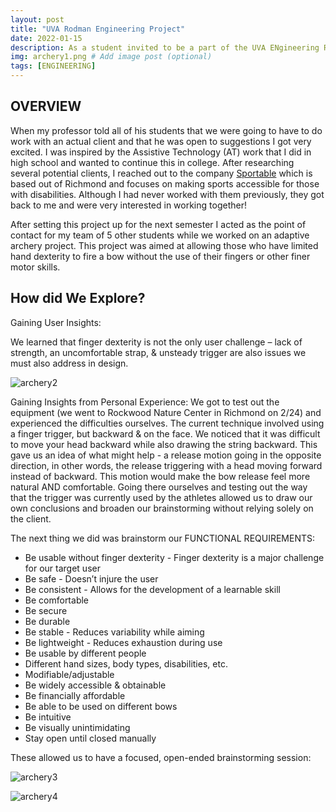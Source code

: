 ```yaml
---
layout: post
title: "UVA Rodman Engineering Project"
date: 2022-01-15
description: As a student invited to be a part of the UVA ENgineering Rodman Honors Program, one of the requirements is that we complete a semester where students break off into groups and work on a real-world engineering project with a client...  # Add post description (optional)
img: archery1.png # Add image post (optional)
tags: [ENGINEERING]
---
```


## OVERVIEW

When my professor told all of his students that we were going to have to do work with an actual client and that he was open to suggestions I got very excited. I was inspired by the Assistive Technology (AT) work that I did in high school and wanted to continue this in college. After researching several potential clients, I reached out to the company [Sportable](https://sportable.org/) which is based out of Richmond and focuses on making sports accessible for those with disabilities. Although I had never worked with them previously, they got back to me and were very interested in working together! 

After setting this project up for the next semester I acted as the point of contact for my team of 5 other students while we worked on an adaptive archery project. This project was aimed at allowing those who have limited hand dexterity to fire a bow without the use of their fingers or other finer motor skills.

## How did We Explore?

Gaining User Insights:

We learned that finger dexterity is not the only user challenge – lack of strength, an uncomfortable strap, & unsteady trigger are also issues we must also address in design.

![archery2](http://natgrrl.github.io/assets/img/archery2.png)

Gaining Insights from Personal Experience:
We got to test out the equipment (we went to Rockwood Nature Center in Richmond on 2/24) and experienced the difficulties ourselves. The current technique involved using a finger trigger, but backward & on the face. We noticed that it was difficult to move your head backward while also drawing the string backward. This gave us an idea of what might help - a release motion going in the opposite direction, in other words, the release triggering with a head moving forward instead of backward. This motion would make the bow release feel more natural AND comfortable. Going there ourselves and testing out the way that the trigger was currently used by the athletes allowed us to draw our own conclusions and broaden our brainstorming without relying solely on the client. 

The next thing we did was brainstorm our FUNCTIONAL REQUIREMENTS:

- Be usable without finger dexterity - Finger dexterity is a major challenge for our target user
- Be safe - Doesn’t injure the user
- Be consistent - Allows for the development of a learnable skill
- Be comfortable
- Be secure
- Be durable
- Be stable - Reduces variability while aiming
- Be lightweight - Reduces exhaustion during use
- Be usable by different people
- Different hand sizes, body types, disabilities, etc.
- Modifiable/adjustable 
- Be widely accessible & obtainable
- Be financially affordable
- Be able to be used on different bows
- Be intuitive
- Be visually unintimidating
- Stay open until closed manually

These allowed us to have a focused, open-ended brainstorming session:

![archery3](http://natgrrl.github.io/assets/img/archery3.png)

![archery4](http://natgrrl.github.io/assets/img/archery4.png)







